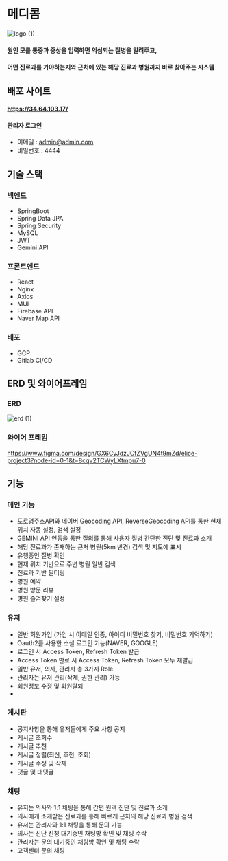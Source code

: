 # 메디콤
![logo (1)](https://github.com/user-attachments/assets/74c152e2-6fcb-41e8-97a8-796b0b2b2376)

#### 원인 모를 통증과 증상을 입력하면  의심되는 질병을 알려주고,
#### 어떤 진료과를 가야하는지와 근처에 있는 해당 진료과 병원까지 바로 찾아주는 시스템


## 배포 사이트
#### https://34.64.103.17/

#### 관리자 로그인
- 이메일 : admin@admin.com
- 비밀번호 : 4444


## 기술 스택

### 백엔드
- SpringBoot
- Spring Data JPA
- Spring Security
- MySQL
- JWT
- Gemini API

### 프론트엔드
- React
- Nginx
- Axios
- MUI
- Firebase API
- Naver Map API

### 배포
- GCP
- Gitlab CI/CD

## ERD 및 와이어프레임
### ERD
![erd (1)](https://github.com/user-attachments/assets/71975e7a-f2b2-4d5c-8438-e6236059f9dc)

### 와이어 프레임
https://www.figma.com/design/GX6CyJdzJCfZVgUN4t9mZd/elice-project3?node-id=0-1&t=8cqv2TCWyLXtmpu7-0

## 기능

### 메인 기능
- 도로명주소API와 네이버 Geocoding API, ReverseGeocoding API를 통한 현재 위치 자동 설정, 검색 설정
- GEMINI API 연동을 통한 질의를 통해 사용자 질병 간단한 진단 및 진료과 소개 
- 해당 진료과가 존재하는 근처 병원(5km 반경) 검색 및 지도에 표시
- 유행중인 질병 확인
- 현재 위치 기반으로 주변 병원 일반 검색
- 진료과 기반 필터링
- 병원 예약
- 병원 방문 리뷰
- 병원 즐겨찾기 설정

### 유저
- 일반 회원가입 (가입 시 이메일 인증, 아이디 비밀번호 찾기, 비밀번호 기억하기)
- Oauth2를 사용한 소셜 로그인 기능(NAVER, GOOGLE)
- 로그인 시 Access Token, Refresh Token 발급
- Access Token 만료 시 Access Token, Refresh Token 모두 재발급
- 일반 유저, 의사, 관리자 총 3가지 Role
- 관리자는 유저 관리(삭제, 권한 관리) 가능
- 회원정보 수정 및 회원탈퇴
- 

### 게시판
- 공지사항을 통해 유저들에게 주요 사항 공지
- 게시글 조회수
- 게시글 추천
- 게시글 정렬(최신, 추천, 조회)
- 게시글 수정 및 삭제
- 댓글 및 대댓글

### 채팅
- 유저는 의사와 1:1 채팅을 통해 간편 원격 진단 및 진료과 소개
- 의사에게 소개받은 진료과를 통해 빠르게 근처의 해당 진료과 병원 검색
- 유저는 관리자와 1:1 채팅을 통해 문의 가능
- 의사는 진단 신청 대기중인 채팅방 확인 및 채팅 수락
- 관리자는 문의 대기중인 채팅방 확인 및 채팅 수락
- 고객센터 문의 채팅
